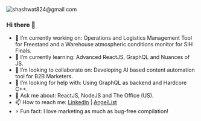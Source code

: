 ![shashwat824@gmail com](https://user-images.githubusercontent.com/43851597/88166158-7914e680-cc34-11ea-8585-1fd241b39881.png)

### Hi there 👋

- 🔭 I’m currently working on: Operations and Logistics Management Tool for Freestand and a Warehouse atmospheric conditions monitor for SIH Finals.
- 🌱 I’m currently learning: Advanced ReactJS, GraphQL and Nuances of JS.
- 👯 I’m looking to collaborate on: Developing AI based content automation tool for B2B Marketers.
- 🤔 I’m looking for help with: Using GraphQL as backend and Hardcore C++.
- 💬 Ask me about: ReactJS, NodeJS and The Office (US).
- 📫 How to reach me: [LinkedIn](https://www.linkedin.com/in/shashwattyagi/) | [AngelList](https://angel.co/u/shashwat-tyagi-5)
- ⚡ Fun fact: I love marketing as much as bug-free compilation!
